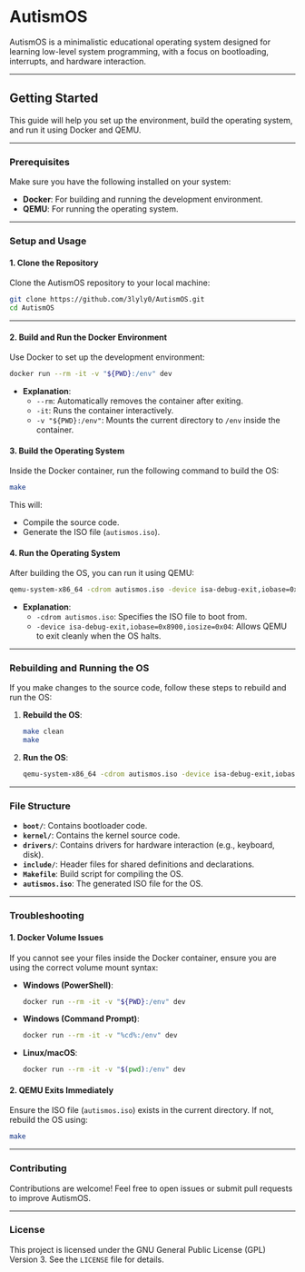 # AutismOS

AutismOS is a minimalistic educational operating system designed for learning low-level system programming, with a focus on bootloading, interrupts, and hardware interaction.

---

## **Getting Started**

This guide will help you set up the environment, build the operating system, and run it using Docker and QEMU.

---

### **Prerequisites**

Make sure you have the following installed on your system:
- **Docker**: For building and running the development environment.
- **QEMU**: For running the operating system.

---

### **Setup and Usage**

#### **1. Clone the Repository**
Clone the AutismOS repository to your local machine:
```bash
git clone https://github.com/3lyly0/AutismOS.git
cd AutismOS
```
---

#### **2. Build and Run the Docker Environment**
Use Docker to set up the development environment:
```bash
docker run --rm -it -v "${PWD}:/env" dev
```

- **Explanation**:
  - `--rm`: Automatically removes the container after exiting.
  - `-it`: Runs the container interactively.
  - `-v "${PWD}:/env"`: Mounts the current directory to `/env` inside the container.

#### **3. Build the Operating System**
Inside the Docker container, run the following command to build the OS:
```bash
make
```

This will:
- Compile the source code.
- Generate the ISO file (`autismos.iso`).

#### **4. Run the Operating System**
After building the OS, you can run it using QEMU:
```bash
qemu-system-x86_64 -cdrom autismos.iso -device isa-debug-exit,iobase=0x8900,iosize=0x04
```

- **Explanation**:
  - `-cdrom autismos.iso`: Specifies the ISO file to boot from.
  - `-device isa-debug-exit,iobase=0x8900,iosize=0x04`: Allows QEMU to exit cleanly when the OS halts.

---

### **Rebuilding and Running the OS**
If you make changes to the source code, follow these steps to rebuild and run the OS:

1. **Rebuild the OS**:
   ```bash
   make clean
   make
   ```

2. **Run the OS**:
   ```bash
   qemu-system-x86_64 -cdrom autismos.iso -device isa-debug-exit,iobase=0x8900,iosize=0x04
   ```

---

### **File Structure**
- **`boot/`**: Contains bootloader code.
- **`kernel/`**: Contains the kernel source code.
- **`drivers/`**: Contains drivers for hardware interaction (e.g., keyboard, disk).
- **`include/`**: Header files for shared definitions and declarations.
- **`Makefile`**: Build script for compiling the OS.
- **`autismos.iso`**: The generated ISO file for the OS.

---

### **Troubleshooting**

#### **1. Docker Volume Issues**
If you cannot see your files inside the Docker container, ensure you are using the correct volume mount syntax:
- **Windows (PowerShell)**:
  ```bash
  docker run --rm -it -v "${PWD}:/env" dev
  ```
- **Windows (Command Prompt)**:
  ```bash
  docker run --rm -it -v "%cd%:/env" dev
  ```
- **Linux/macOS**:
  ```bash
  docker run --rm -it -v "$(pwd):/env" dev
  ```

#### **2. QEMU Exits Immediately**
Ensure the ISO file (`autismos.iso`) exists in the current directory. If not, rebuild the OS using:
```bash
make
```

---

### **Contributing**
Contributions are welcome! Feel free to open issues or submit pull requests to improve AutismOS.

---

### **License**
This project is licensed under the GNU General Public License (GPL) Version 3. See the `LICENSE` file for details.
